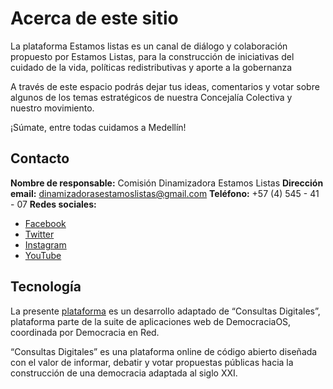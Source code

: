 # Acerca de este sitio

La plataforma Estamos listas es un canal de diálogo y colaboración propuesto por Estamos Listas, para la construcción de iniciativas del cuidado de la vida, políticas redistributivas y aporte a la gobernanza

A través de este espacio podrás dejar tus ideas, comentarios y votar sobre algunos de los temas estratégicos de nuestra Concejalía Colectiva y nuestro movimiento. 

¡Súmate, entre todas cuidamos a Medellín!

## Contacto

**Nombre de responsable:** Comisión Dinamizadora Estamos Listas
**Dirección email:** dinamizadorasestamoslistas@gmail.com
**Teléfono:** +57 (4) 545 - 41 - 07
**Redes sociales:** 
* [Facebook](https://www.facebook.com/Listasparagobernar)
* [Twitter](https://twitter.com/Estamos_Listas)
* [Instagram](https://www.instagram.com/estamoslistas)
* [YouTube](https://www.youtube.com/channel/UCoIyQqhtC13AV3MlUfFHU_w)
​
## Tecnología

La presente [plataforma](https://github.com/DemocraciaEnRed/estamos-listas) es un desarrollo adaptado de “Consultas Digitales”, plataforma parte de la suite de aplicaciones web de DemocraciaOS, coordinada por Democracia en Red.

“Consultas Digitales” es una plataforma online de código abierto diseñada con el valor de informar, debatir y votar propuestas públicas hacia la construcción de una democracia adaptada al siglo XXI.
